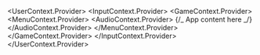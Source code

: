 <UserContext.Provider>
<InputContext.Provider>
<GameContext.Provider>
<MenuContext.Provider>
<AudioContext.Provider>
{/_ App content here _/}
</AudioContext.Provider>
</MenuContext.Provider>
</GameContext.Provider>
</InputContext.Provider>
</UserContext.Provider>
